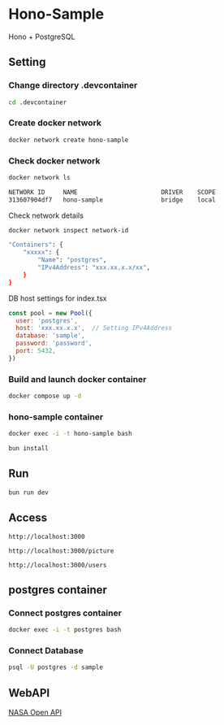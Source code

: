 # Hono-Sample

Hono + PostgreSQL

## Setting

### Change directory .devcontainer

```bash
cd .devcontainer
```

### Create docker network

```bash
docker network create hono-sample
```

### Check docker network

```bash
docker network ls
```

```bash
NETWORK ID     NAME                       DRIVER    SCOPE
313607904df7   hono-sample                bridge    local
```

Check network details

```bash
docker network inspect network-id
```

```bash
"Containers": {
    "xxxxx": {
        "Name": "postgres",
        "IPv4Address": "xxx.xx.x.x/xx",
    }
}
```

DB host settings for index.tsx

```js
const pool = new Pool({
  user: 'postgres',
  host: 'xxx.xx.x.x',  // Setting IPv4Address
  database: 'sample',
  password: 'password',
  port: 5432,
})
```

### Build and launch docker container

```bash
docker compose up -d
```

### hono-sample container

```bash
docker exec -i -t hono-sample bash
```

```bash
bun install
```

## Run

```bash
bun run dev
```

## Access

```
http://localhost:3000
```
```
http://localhost:3000/picture
```
```
http://localhost:3000/users
```

## postgres container

### Connect postgres container

```bash
docker exec -i -t postgres bash
```

### Connect Database

```bash
psql -U postgres -d sample
```

## WebAPI

[NASA Open API](https://api.nasa.gov/)